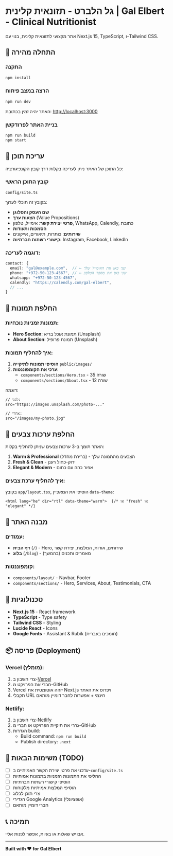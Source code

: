 # גל הלברט - תזונאית קלינית | Gal Elbert - Clinical Nutritionist

אתר מקצועי לתזונאית קלינית, בנוי עם Next.js 15, TypeScript, ו-Tailwind CSS.

## 🚀 התחלה מהירה

### התקנה

```bash
npm install
```

### הרצה במצב פיתוח

```bash
npm run dev
```

האתר יהיה זמין בכתובת: [http://localhost:3000](http://localhost:3000)

### בניית האתר לפרודקשן

```bash
npm run build
npm start
```

## 📝 עריכת תוכן

כל התוכן של האתר ניתן לעריכה בקלות דרך קובץ הקונפיגורציה:

### קובץ התוכן הראשי
`config/site.ts`

בקובץ זה תוכלי לערוך:
- **שם העסק והסלוגן**
- **הצעות ערך** (Value Propositions)
- **פרטי יצירת קשר**: אימייל, טלפון, WhatsApp, Calendly, כתובת
- **הסמכות ותעודות**
- **שירותים**: כותרות, תיאורים, אייקונים
- **קישורי רשתות חברתיות**: Instagram, Facebook, LinkedIn

### דוגמה לעריכה:

```typescript
contact: {
  email: "gal@example.com",  // ← שני כאן את האימייל שלך
  phone: "+972-50-123-4567", // ← שני כאן את מספר הטלפון
  whatsapp: "+972-50-123-4567",
  calendly: "https://calendly.com/gal-elbert",
  // ...
}
```

## 🎨 החלפת תמונות

### תמונות זמניות נוכחיות:
- **Hero Section**: תמונת אוכל בריא (Unsplash)
- **About Section**: תמונת פרופיל (Unsplash)

### איך להחליף תמונות:

1. **הוסיפי תמונות לתיקייה** `public/images/`
2. **ערכי את הקומפוננטות**:
   - `components/sections/Hero.tsx` - שורה 35
   - `components/sections/About.tsx` - שורה 12

דוגמה:
```tsx
// לפני:
src="https://images.unsplash.com/photo-..."

// אחרי:
src="/images/my-photo.jpg"
```

## 🎨 החלפת ערכות צבעים

האתר תומך ב-3 ערכות צבעים שניתן להחליף בקלות:

1. **Warm & Professional** (ברירת מחדל) - הצבעים מהתמונה שלך
2. **Fresh & Clean** - ירוק-כחול רענן
3. **Elegant & Modern** - אפור כהה עם כתום

### איך להחליף ערכת צבעים:

בקובץ `app/layout.tsx`, הוסיפי את המאפיין `data-theme`:

```tsx
<html lang="he" dir="rtl" data-theme="warm">  {/* או "fresh" או "elegant" */}
```

## 📱 מבנה האתר

### עמודים:
- **דף הבית** (`/`) - Hero, שירותים, אודות, המלצות, יצירת קשר
- **בלוג** (`/blog`) - מאמרים ותכנים (בהמשך)

### קומפוננטות:
- `components/layout/` - Navbar, Footer
- `components/sections/` - Hero, Services, About, Testimonials, CTA

## 🔧 טכנולוגיות

- **Next.js 15** - React framework
- **TypeScript** - Type safety
- **Tailwind CSS** - Styling
- **Lucide React** - Icons
- **Google Fonts** - Assistant & Rubik (תומכים בעברית)

## 📦 פריסה (Deployment)

### Vercel (מומלץ):

1. צרי חשבון ב-[Vercel](https://vercel.com)
2. חברי את הפרויקט מ-GitHub
3. Vercel יזהה אוטומטית את Next.js ויפרוס את האתר
4. תקבלי URL חינמי + אפשרות לחבר דומיין מותאם

### Netlify:

1. צרי חשבון ב-[Netlify](https://netlify.com)
2. גררי את תיקיית הפרויקט או חברי מ-GitHub
3. הגדרות build:
   - Build command: `npm run build`
   - Publish directory: `.next`

## 🎯 משימות הבאות (TODO)

- [ ] עדכני את פרטי יצירת הקשר האמיתיים ב-`config/site.ts`
- [ ] החליפי את התמונות הזמניות בתמונות אמיתיות
- [ ] הוסיפי קישורי רשתות חברתיות
- [ ] הוסיפי המלצות אמיתיות מלקוחות
- [ ] צרי תוכן לבלוג
- [ ] הגדירי Google Analytics (אופציונלי)
- [ ] חברי דומיין מותאם

## 📞 תמיכה

אם יש שאלות או בעיות, אפשר לפנות אליי.

---

**Built with ❤️ for Gal Elbert**
